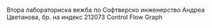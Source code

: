Втора лабораториска вежба по Софтверско инженерство
Андреа Цветанова, бр. на индекс 212073
Control Flow Graph